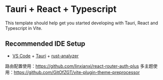 # Tauri + React + Typescript

This template should help get you started developing with Tauri, React and Typescript in Vite.

## Recommended IDE Setup

- [VS Code](https://code.visualstudio.com/) + [Tauri](https://marketplace.visualstudio.com/items?itemName=tauri-apps.tauri-vscode) + [rust-analyzer](https://marketplace.visualstudio.com/items?itemName=rust-lang.rust-analyzer)

路由配置使用：https://github.com/linxianxi/react-router-auth-plus
多主题使用：https://github.com/GitOfZGT/vite-plugin-theme-preprocessor
